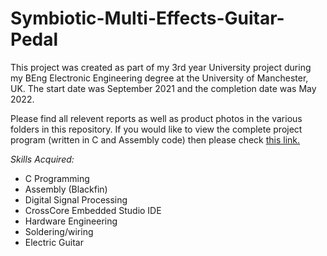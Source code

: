 # Symbiotic-Multi-Effects-Guitar-Pedal

This project was created as part of my 3rd year University project during my BEng Electronic Engineering degree at the University of Manchester, UK. The start date was September 2021 and the completion date was May 2022.

Please find all relevent reports as well as product photos in the various folders in this repository. If you would like to view the complete project program (written in C and Assembly code) then please check [this link.](https://github.com/HarryLMoss/Symbiotic-Multi-Effects-Guitar-Pedal/blob/main/Program.c)



_Skills Acquired:_

* C Programming
* Assembly (Blackfin)
* Digital Signal Processing
* CrossCore Embedded Studio IDE
* Hardware Engineering
* Soldering/wiring
* Electric Guitar
